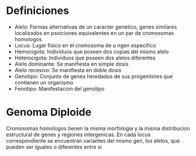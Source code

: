 # Definiciones

- Alelo: Formas alternativas de un caracter genetico, genes similares localizados en psoiciones equivalentes en un par de cromosomas homologos
- Locus: Lugar fisico en el cromosoma de u ngen especifico
- Hemocigota: Individuos que poseen dos copias del mismo alelo
- Heterocigota: Individuos que poseen dos alelos diferentes
- Alelo dominante: Se manifiesta en simple dosis
- Alelo recesivo: Se manifiesta en doble dosis
- Genotipo: Conjunto de genes heredados de sus progenitores que contienen un organismo
- Fenotipo: Manifestacion del genotipo
# Genoma Diploide

Cromosomas homologos tienen la misma morfologia y la misma distribucion estructural de genes y regiones intergenicas. En cada locus correspondiente se encuentran variantes del mismo gen, los alelos, que pueden ser iguales o diferentes entre si
